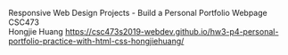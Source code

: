 Responsive Web Design Projects - Build a Personal Portfolio Webpage\
CSC473 \
Hongjie Huang
https://csc473s2019-webdev.github.io/hw3-p4-personal-portfolio-practice-with-html-css-hongjiehuang/
